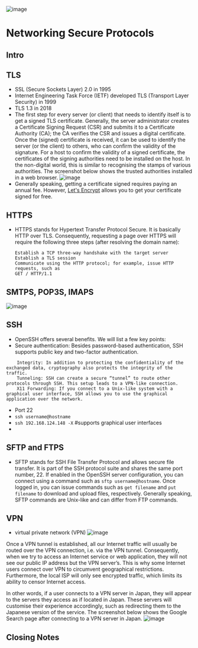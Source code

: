 ![image](https://github.com/user-attachments/assets/f637100c-9f94-4140-937d-f8bff3d0e4ea)
# Networking Secure Protocols
## Intro 
## TLS
- SSL (Secure Sockets Layer) 2.0 in 1995
- Internet Engineering Task Force (IETF) developed TLS (Transport Layer Security) in 1999
- TLS 1.3 in 2018
- The first step for every server (or client) that needs to identify itself is to get a signed TLS certificate. Generally, the server administrator creates a Certificate Signing Request (CSR) and submits it to a Certificate Authority (CA); the CA verifies the CSR and issues a digital certificate. Once the (signed) certificate is received, it can be used to identify the server (or the client) to others, who can confirm the validity of the signature. For a host to confirm the validity of a signed certificate, the certificates of the signing authorities need to be installed on the host. In the non-digital world, this is similar to recognising the stamps of various authorities. The screenshot below shows the trusted authorities installed in a web browser.
![image](https://github.com/user-attachments/assets/97383d6b-bb77-4f26-b66c-939a3ec65b9b)
- Generally speaking, getting a certificate signed requires paying an annual fee. However, 
<a href="https://letsencrypt.org/">Let's Encrypt</a> allows you to get your certificate signed for free.
## HTTPS
- HTTPS stands for Hypertext Transfer Protocol Secure. It is basically HTTP over TLS. Consequently, requesting a page over HTTPS will require the following three steps (after resolving the domain name):

      Establish a TCP three-way handshake with the target server
      Establish a TLS session
      Communicate using the HTTP protocol; for example, issue HTTP requests, such as
      GET / HTTP/1.1

## SMTPS, POP3S, IMAPS
![image](https://github.com/user-attachments/assets/7f57d557-edaf-4225-b55e-429cf38e99e3)

## SSH
- OpenSSH offers several benefits. We will list a few key points:
- Secure authentication: Besides password-based authentication, SSH supports public key and two-factor authentication.
```Confidentiality: OpenSSH provides end-to-end encryption, protecting against eavesdropping. Furthermore, it notifies you of new server keys to protect against man-in-the-middle attacks.
    Integrity: In addition to protecting the confidentiality of the exchanged data, cryptography also protects the integrity of the traffic.
    Tunneling: SSH can create a secure “tunnel” to route other protocols through SSH. This setup leads to a VPN-like connection.
    X11 Forwarding: If you connect to a Unix-like system with a graphical user interface, SSH allows you to use the graphical application over the network.
```
- Port 22
- ```ssh username@hostname```
- ```ssh 192.168.124.148 -X``` #supports graphical user interfaces
- 
## SFTP and FTPS
- SFTP stands for SSH File Transfer Protocol and allows secure file transfer. It is part of the SSH protocol suite and shares the same port number, 22. If enabled in the OpenSSH server configuration, you can connect using a command such as ```sftp username@hostname```. Once logged in, you can issue commands such as ```get filename``` and ```put filename``` to download and upload files, respectively. Generally speaking, SFTP commands are Unix-like and can differ from FTP commands.
## VPN
- virtual private network (VPN)
![image](https://github.com/user-attachments/assets/b19b2f24-d730-4131-9a3a-6019fad7306b)

Once a VPN tunnel is established, all our Internet traffic will usually be routed over the VPN connection, i.e. via the VPN tunnel. Consequently, when we try to access an Internet service or web application, they will not see our public IP address but the VPN server’s. This is why some Internet users connect over VPN to circumvent geographical restrictions. Furthermore, the local ISP will only see encrypted traffic, which limits its ability to censor Internet access.

In other words, if a user connects to a VPN server in Japan, they will appear to the servers they access as if located in Japan. These servers will customise their experience accordingly, such as redirecting them to the Japanese version of the service. The screenshot below shows the Google Search page after connecting to a VPN server in Japan.
![image](https://github.com/user-attachments/assets/3306469b-f085-4140-9504-e25892436040)


## Closing Notes
